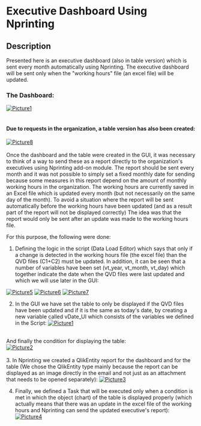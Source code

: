 # Executive Dashboard Using Nprinting

<h2>Description</h2>
Presented here is an executive dashboard (also in table version) which is sent every month automatically using Nprinting. 
The executive dashboard will be sent only when the "working hours" file (an excel file) will be updated.

<br />
<h3>The Dashboard:</h3>

<a href="https://ibb.co/M5fjML2"><img src="https://i.ibb.co/Yd6QbkT/Dashboard.png" alt="Picture1" border="0"></a><br />
<br />
<h4>Due to requests in the organization, a table version has also been created:</h4>

<a href="https://ibb.co/xgYdmPX"><img src="https://i.ibb.co/1M1gL3Z/Picture1.png" alt="Picture8" border="0"></a><br />
<br />
Once the dashboard and the table were created in the GUI, it was necessary to think of a way to send these as a report directly to the organization's executives using Nprinting add-on module. The report should be sent every month and it was not possible to simply set a fixed monthly date for sending because some measures in this report depend on the amount of monthly working hours in the organization.
The working hours are currently saved in an Excel file which is updated every month (but not necessarily on the same day of the month). 
To avoid a situation where the report will be sent automatically before the working hours have been updated (and as a result part of the report will not be displayed correctly) The idea was that the report would only be sent after an update was made to the working hours file.

For this purpose, the following were done:

1. Defining the logic in the script (Data Load Editor) which says that only if a change is    detected in the working hours file (the excel file) than the QVD files      (C1+C2) must be updated. In addition, it can be seen that a number of variables have been set (vt_year, vt_month, vt_day) which together indicate the date when the    QVD files were last updated and which we will use later in the GUI:

<a href="https://ibb.co/vmHZv3K"><img src="https://i.ibb.co/cgvYcdR/Picture5.png" alt="Picture5" border="0"></a>
<a href="https://ibb.co/vmHZv3K"><img src="https://i.ibb.co/GRqq9Mj/Picture6.png" alt="Picture6" border="0"></a>
<a href="https://ibb.co/vmHZv3K"><img src="https://i.ibb.co/0CMg879/Picture7.png" alt="Picture7" border="0"></a>

2. In the GUI we have set the table to only be displayed if the QVD files have been updated and
if it is the same as today's date, by creating a new variable called vDate_UI which consists of the variables we defined in the Script:
<a href="https://ibb.co/vmHZv3K"><img src="https://i.ibb.co/SmMXk6Z/Picture1.png" alt="Picture1" border="0"></a>
<br />
And finally the condition for displaying the table:
<br />
<a href="https://ibb.co/vmHZv3K"><img src="https://i.ibb.co/c83G6s4/Picture2.png" alt="Picture2" border="0"></a>
<br />
<br />
3. In Nprinting we created a QlikEntity report for the dashboard and for the table (We chose the QlikEntity type mainly because the report can be displayed as an image directly in the email and not just as an attachment that needs to be opened separately):
<a href="https://ibb.co/vmHZv3K"><img src="https://i.ibb.co/5MMFJFR/Picture3.png" alt="Picture3" border="0"></a>

4. Finally, we defined a Task that will be executed only when a condition is met in which the object (chart) of the table is displayed properly 
(which actually means that there was an update in the excel file of the working hours and Nprinting can send the updated executive's report):
<a href="https://ibb.co/vmHZv3K"><img src="https://i.ibb.co/HqBRCjc/Picture4.png" alt="Picture4" border="0"></a>

<!--
 ```diff
- text in red
+ text in green
! text in orange
# text in gray
@@ text in purple (and bold)@@
```
--!>
